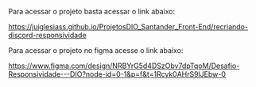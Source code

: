 Para acessar o projeto basta acessar o link abaixo:

https://juiglesiass.github.io/ProjetosDIO_Santander_Front-End/recriando-discord-responsividade

Para acessar o projeto no figma acesse o link abaixo:

https://www.figma.com/design/NRBYrG5d4DSzObv7dpTqoM/Desafio-Responsividade---DIO?node-id=0-1&p=f&t=1Rcyk0AHrS9lJEbw-0
